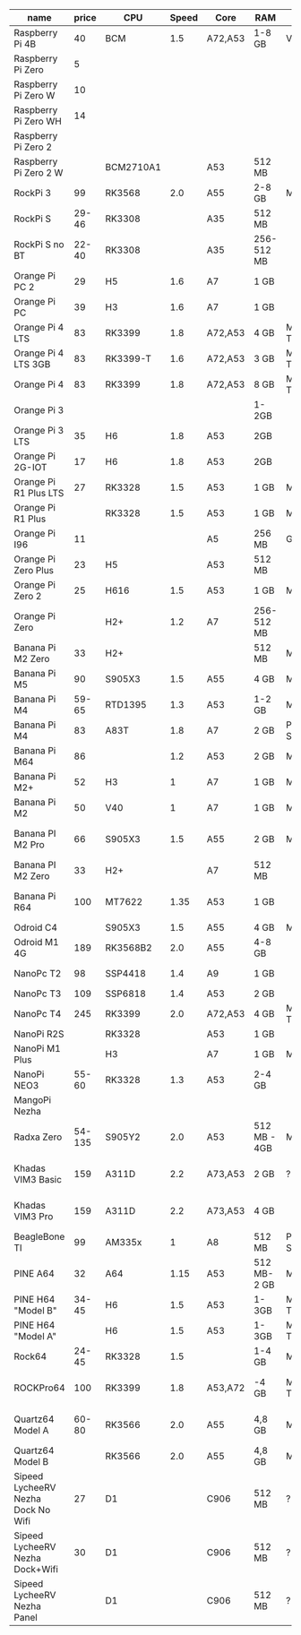 | name                               | price  | CPU       | Speed | Core    | RAM          | GPU            | VPU | TPU      | SD  | eMMC     | Flash | Interconnect  | DSI | HDMI | LCD        | Cam      | USB3   | USB2    | Audio    | RTC | ETH     | Wireless              |
| ---------------------------------- | ------ | --------- | ----- | ------- | ------------ | -------------- | --- | -------- | --- | -------- | ----- | ------------- | --- | ---- | ---------- | -------- | ------ | ------- | -------- | --- | ------- | --------------------- |
| Raspberry Pi 4B                    | 40     | BCM       | 1.5   | A72,A53 | 1-8 GB       | VC6            | Y   |          | 1   |          |       |               | 2L  | 2    |            | CSI2L    | 2      | 1       | Out      |     | 1GbE    | ac 2.4, ac 5, B5      |
| Raspberry Pi Zero                  | 5      |           |       |         |              |                |     |          |     |          |       |               |     |      |            |          |        |         |          |     |         |                       |
| Raspberry Pi Zero W                | 10     |           |       |         |              |                |     |          |     |          |       |               |     |      |            |          |        |         |          |     |         | W4, BT                |
| Raspberry Pi Zero WH               | 14     |           |       |         |              |                |     |          |     |          |       |               |     |      |            |          |        |         |          |     |         | W4, BT                |
| Raspberry Pi Zero 2                |        |           |       |         |              |                |     |          |     |          |       |               |     |      |            |          |        |         |          |     |         |                       |
| Raspberry Pi Zero 2 W              |        | BCM2710A1 |       | A53     | 512 MB       |                |     |          | XC  |          |       |               |     | 1    |            | CSI2L    |        | 1       |          |     |         | n 2.4, B4             |
| RockPi 3                           | 99     | RK3568    | 2.0   | A55     | 2-8 GB       | Mali G52       | Y   | 0.8 TOPS |     | Slot     |       | M.2 E,B       | 1   | 1    |            | CSI      | 1      | 1       | I/O      | Y   | 1GbE    |                       |
| RockPi S                           | 29-46  | RK3308    |       | A35     | 512 MB       |                |     |          |     | 0,1,8 GB |       |               |     |      |            |          | no     | 1+OTG   |          |     | 100M    | n 2.4, BT             |
| RockPi S no BT                     | 22-40  | RK3308    |       | A35     | 256-512 MB   |                |     |          |     | 0,1 GB   |       |               |     |      |            |          | no     | 1+OTG   |          |     | 100M    | no                    |
| Orange Pi PC 2                     | 29     | H5        | 1.6   | A7      | 1 GB         |                | Y   |          | 1   |          | 2 MB  |               |     | 1    |            | CSI      |        | 3       | M/O      | Y   | 1GbE    | IR                    |
| Orange Pi PC                       | 39     | H3        | 1.6   | A7      | 1 GB         |                | Y   |          | 1   |          |       |               | 1   | 1    |            | CSI      |        | 3       | M/O      | Y   | 100M    | IR                    |
| Orange Pi 4 LTS                    | 83     | RK3399    | 1.8   | A72,A53 | 4 GB         | Mali T860      | Y   |          |     | 16 GB    |       | Y             | 1   | 1    |            | 2 CSI    | 2      | 2       | M/O      |     |         | ac, B5                |
| Orange Pi 4 LTS 3GB                | 83     | RK3399-T  | 1.6   | A72,A53 | 3 GB         | Mali T860      | Y   |          |     |          |       | Y             | 1   | 1    |            | 2 CSI    | 2      | 2       | M/O      |     | 1GbE    | ac, B5                |
| Orange Pi 4                        | 83     | RK3399    | 1.8   | A72,A53 | 8 GB         | Mali T860      | Y   |          |     | 16 GB    |       | Y             | 1   | 1    |            | 2 CSI    | 2      | 2       | M/O      |     | 1GbE    | ac, B5                |
| Orange Pi 3                        |        |           |       |         | 1-2GB        |                |     |          | 1   |          |       |               |     |      |            |          | 4      | 1       | M/O      |     | 1GbE    | ?, BT, IR             |
| Orange Pi 3 LTS                    | 35     | H6        | 1.8   | A53     | 2GB          |                |     |          | 1   | 8 GB     |       |               |     |      |            |          | 3      | 1       | M/O      |     | 1GbE    | ac, BT, IR            |
| Orange Pi 2G-IOT                   | 17     | H6        | 1.8   | A53     | 2GB          |                |     |          | 1   | 8 GB     |       |               |     |      |            |          | no     | 1+OTG   | Out      |     | no      | n 2.4, n 5, B5        |
| Orange Pi R1 Plus LTS              | 27     | RK3328    | 1.5   | A53     | 1 GB         | Mali 450       |     | no       | 1   | no       | 16 MB | no            | no  | no   | no         | no       | no     | 1       | Out      | no  | 2x1GbE  |                       |
| Orange Pi R1 Plus                  |        | RK3328    | 1.5   | A53     | 1 GB         | Mali 450       |     | no       | 1   | no       | 16 MB | no            | no  | no   | no         | no       | no     | 1       | Out      | no  | 2x1GbE  |                       |
| Orange Pi I96                      | 11     |           |       | A5      | 256 MB       | GC860          |     |          | 1   | 500 MB   |       |               |     |      |            | CSK      |        | 1       |          |     |         | W, BT                 |
| Orange Pi Zero Plus                | 23     | H5        |       | A53     | 512 MB       |                |     |          | 1   |          | 2 MB  |               |     |      |            |          |        | 1+1+2   | I/O      |     | 1GbE    | W                     |
| Orange Pi Zero 2                   | 25     | H616      | 1.5   | A53     | 1 GB         | Mali G31       | Y   |          | 1   |          | 2 MB  |               |     | 1    |            |          |        | 1+1+2   | I/O      |     | 1GbE    | ac 2.4, ac 5, B5      |
| Orange Pi Zero                     |        | H2+       | 1.2   | A7      | 256-512 MB   |                |     |          | 1   |          | 2 MB  |               |     |      |            |          |        | 1+1+2   | I/O      |     | 100M    | 2.4                   |
| Banana Pi M2 Zero                  | 33     | H2+       |       |         | 512 MB       | Mali 400       |     |          | 1   |          |       |               |     | 1    |            | CSI      |        | OTG     |          |     |         |                       |
| Banana Pi M5                       | 90     | S905X3    | 1.5   | A55     | 4 GB         | Mali G31       |     |          | XC  | 16 GB    | no    | M.2 E         | no  | 1    | no         | no       | no     | 4A+1C   | Out      |     | 100M    | IR                    |
| Banana Pi M4                       | 59-65  | RTD1395   | 1.3   | A53     | 1-2 GB       | Mali 470       | Y   | no       | 1   | 8 GB     | no    | no            | no  | 1    | no         | no       | 4A     | no      | Out      |     | 1GbE    | ac, B4.2              |
| Banana Pi M4                       | 83     | A83T      | 1.8   | A7      | 2 GB         | PowerVR SGX544 |     | no       | 1   | 8 GB     | no    | SATA          | 1   | 1    | no         | CSI      | no     | 2+OTG   | 1        |     | 1GbE    | n, B4                 |
| Banana Pi M64                      | 86     |           | 1.2   | A53     | 2 GB         | Mali 400       |     |          | XC  | 8G       | no    | no            | 1   | 1    | no         | CSI      | no     | 2+OTG   | M/I/O    |     | 1GbE    | n 2.4, B4, IR         |
| Banana Pi M2+                      | 52     | H3        | 1     | A7      | 1 GB         | Mali 400       |     |          | XC  | 8G       | no    | no            | no  | 1    | no         | CSI      | no     | 2+OTG   | no       |     | 1GbE    | n 2.4, B4, IR         |
| Banana Pi M2                       | 50     | V40       | 1     | A7      | 1 GB         | Mali 400       |     |          | XC  | no       | no    | SATA          | 4L  | 1    | no         | CSI      | no     | 4+OTG   | I2S, Out |     | 1GbE    | n 2.4, B4, IR         |
| Banana PI M2 Pro                   | 66     | S905X3    | 1.5   | A55     | 2 GB         | Mali G31       |     |          | XC  | 16 GB    | no    | no            | no  | 1    | no         | no       | 2      | 1       | no       |     | 1GbE    | ac 2.4, ac 5, B5, IR  |
| Banana PI M2 Zero                  | 33     | H2+       |       | A7      | 512 MB       |                |     |          | HD  | no       | no    | no            | no  | 1    | no         | CSI      | no     | 1/OTG   | no       | no  | no      | n 2.4, B4             |
| Banana Pi R64                      | 100    | MT7622    | 1.35  | A53     | 1 GB         |                |     |          | XC  | 8 GB     | no    | 2x M.2, SATA  | no  | no   | no         | no       | 1      | no      | no       | no  | 5x 1GbE | n 4x4, B5, opt ac 4x4 |
| Odroid C4                          |        | S905X3    | 1.5   | A55     | 4 GB         | Mali G31       |     |          | XC  | slot     | no    |               | no  | 1    | no         | no       | 4A+OTG | no      | Out      |     | 1GbE    | no                    |
| Odroid M1 4G                       | 189    | RK3568B2  | 2.0   | A55     | 4-8 GB       |                |     |          | XC  | slot     | 16 MB | M.2 E, SATA3  | 4L  | 1    | no         | CSI 2L   | 2      | 2       | 1.3W,Out | Y   | 1GbE    |
| NanoPc T2                          | 98     | SSP4418   | 1.4   | A9      | 1 GB         |                |     |          | 1   | 8 GB     |       |               | 1   | 1    | LVDS       | CSI, DVP |        | 4+OTG   | M/O      | Y   | 1GbE    | n2.4, B4              |
| NanoPc T3                          | 109    | SSP6818   | 1.4   | A53     | 2 GB         |                |     |          | 1   | 16 GB    | no    | no            | 1   | 1    | LVDS       | DVP      |        | 3+1+OTG | M/O      | Y   | 1GbE    | n2.4, B4              |
| NanoPc T4                          | 245    | RK3399    | 2.0   | A72,A53 | 4 GB         | Mali T864      | Y   |          | XC  | 16 GB    | no    | M.2 M         | 4L  | 1+DP | LVDS       | 2 CSI4L  | A+C    | 2       | I/O      | Y   | 1GbE    | ac, B4, IR            |
| NanoPi R2S                         |        | RK3328    |       | A53     | 1 GB         |                |     |          |     |          |       |               |     |      |            |          |        | 1+OTG   |          |     | 2x1GbE  | W                     |
| NanoPi M1 Plus                     |        | H3        |       | A7      | 1 GB         | Mali 400       |     |          | 1   | 8 GB     | no    | no            | no  | 1    | no         | DVP      | no     | 2+1+OTG | M/O      |     | 1GbE    | n2.4, B4 , IR         |
| NanoPi NEO3                        | 55-60  | RK3328    | 1.3   | A53     | 2-4 GB       |                |     |          | 1   |          |       |               |     |      |            |          | 1      | 0+2     |          |     | 1GbE    | W                     |
| MangoPi Nezha                      |        |           |       |         |              |                |     |          |     |          |       |               |     |      |            |          |        |         |          |     |         |                       |
| Radxa Zero                         | 54-135 | S905Y2    | 2.0   | A53     | 512 MB - 4GB | Mali G31       |     | no       | 1   | 8-128 GB | no    | no            | no  | 1    | no         | no       | 1      | OTG     | no       | no  | no      | n, B4 or ac, B5       |
| Khadas VIM3 Basic                  | 159    | A311D     | 2.2   | A73,A53 | 2 GB         | ?              | Y   | 5 TOPS   | XC  | 16 GB    | 16 MB | PCIe x4       | 4L  | 1    |            | CSI4L    |        | 1+OTG   |          |     |         | ac MIMO, B5           |
| Khadas VIM3 Pro                    | 159    | A311D     | 2.2   | A73,A53 | 4 GB         |                | Y   | 5 TOPS   | XC  | 32 GB    | 16 MB | PCIe x4       | 4L  | 1    |            | CSI4L    |        | 1+OTG   |          |     |         | ac MIMO, B5           |
| BeagleBone TI                      | 99     | AM335x    | 1     | A8      | 512 MB       | PowerVR SGX530 |     | no       | 1   | 4 GB     | no    |               |     | 1    |            | no       | no     | 1+OTG   | no       |     | 100M    | no                    |
| PINE A64                           | 32     | A64       | 1.15  | A53     | 512 MB-2 GB  | Mali 400       |     |          | 1   | slot     |       |               | Y   | 1    | no         | ?        | no     | 2       | Out      | Y?  | 1GbE    | n, B4                 |
| PINE H64 "Model B"                 | 34-45  | H6        | 1.5   | A53     | 1-3GB        | Mali T722      |     |          | 1   | slot     | 16 MB |               |     | 1    |            |          | 1      | 2       | Out      | Y?  | 1GbE    | ac, B4                |
| PINE H64 "Model A"                 |        | H6        | 1.5   | A53     | 1-3GB        | Mali T720      |     |          | 1   | slot     | 16 MB |               |     | 1    |            |          | 1      | 2       | Out      | Y?  | 1GbE    | ac, B4                |
| Rock64                             | 24-45  | RK3328    | 1.5   |         | 1-4 GB       | Mali 450       |     |          | 1   | slot     | 16 MB |               | no  | 1    | no         | no       | 1      | 2       | Out      | Y   | 1GbE    | no                    |
| ROCKPro64                          | 100    | RK3399    | 1.8   | A53,A72 | -4 GB        | Mali T860      |     |          | 1   | slot     | 16 MB | PCIe x4       | Y   | 1    | eDP, USB-C | CSI      | 1A, 1C | 2       | I/O      | Y   | 1GbE    | opt ac, B5            |
| Quartz64 Model A                   | 60-80  | RK3566    | 2.0   | A55     | 4,8 GB       | Mali G52       |     | 0.8 TOPS | XC  | slot     | 16 MB | PCIe x4, SATA | Y   | 1    | eDP, USB-C | CSI      | 1A, 1C | 2       | I/O      | Y   | 1GbE    | opt ac, B5            |
| Quartz64 Model B                   |        | RK3566    | 2.0   | A55     | 4,8 GB       | Mali G52       |     | 0.8 TOPS | XC  | slot     | 16 MB | M.2 B         | Y   | 1    | USB-C      | CSI      | 1A, 1C | 1+OTG   | I/O      | Y   | 1GbE    | ac, B5                |
| Sipeed LycheeRV Nezha Dock No Wifi | 27     | D1        |       | C906    | 512 MB       | ?              |     | no       | XC  | no       | opt   | no            | Y   | 1    | LVDS       |          | 1?     | 1?      | 3W,M     | no  | no      | no                    |
| Sipeed LycheeRV Nezha Dock+Wifi    | 30     | D1        |       | C906    | 512 MB       | ?              |     | no       | XC  | no       | opt   | no            | Y   | 1    | LVDS       |          | 1?     | 1?      | 3W,M     | no  | no      | 2.4, B4               |
| Sipeed LycheeRV Nezha Panel        |        | D1        |       | C906    | 512 MB       | ?              |     | no       | XC  | no       | opt   | no            | Y   | no   | LVDS       |          | 1?     | 1?      | 1W,2 M   | no  | no      | 2.4, B4               |




